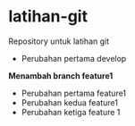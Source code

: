 # latihan-git
Repository untuk latihan git




- Perubahan pertama develop


**Menambah branch feature1**
- Perubahan pertama feature1
- Perubahan kedua feature1
- Perubahan ketiga feature 1